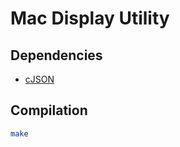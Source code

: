 # Mac Display Utility

## Dependencies

- [cJSON](https://github.com/DaveGamble/cJSON)

## Compilation

```bash
make
```
